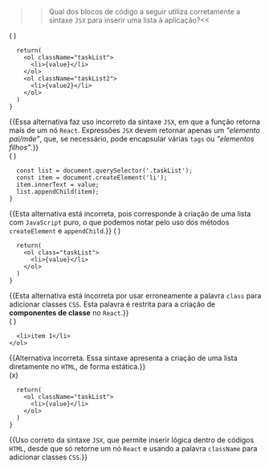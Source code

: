 >>Qual dos blocos de código a seguir utiliza corretamente a sintaxe `JSX` para inserir uma lista à aplicação?<<  

( )  
```const task = (value, value2) => {
  return(
    <ol className="taskList">
      <li>{value}</li>
    </ol>
    <ol className="taskList2">
      <li>{value2}</li>
    </ol>
  )
}
```
{{Essa alternativa faz uso incorreto da sintaxe `JSX`, em que a função retorna mais de um nó `React`. Expressões `JSX` devem retornar apenas um *"elemento pai/mãe"*, que, se necessário, pode encapsular várias `tags` ou *"elementos filhos"*.}}  
( )  
```const task = (value) => {
  const list = document.querySelector('.taskList');
  const item = document.createElement('li');
  item.innerText = value;
  list.appendChild(item);
}
```
{{Esta alternativa está incorreta, pois corresponde à criação de uma lista com `JavaScript` puro, o que podemos notar pelo uso dos métodos `createElement` e `appendChild`.}}
( )  
```const task = (value) => {
  return(
    <ol class="taskList">
      <li>{value}</li>
    </ol>
  )
}  
```
{{Esta alternativa está incorreta por usar erroneamente a palavra `class` para adicionar classes `CSS`. Esta palavra é restrita para a criação de **componentes de classe** no `React`.}}  
( )  
```<ol class="taskList">
  <li>item 1</li>
</ol>
```
{{Alternativa incorreta. Essa sintaxe apresenta a criação de uma lista diretamente no `HTML`, de forma estática.}}  
(x)  
```const task = (value) => {
  return(
    <ol className="taskList">
      <li>{value}</li>
    </ol>
  )
}
```
{{Uso correto da sintaxe `JSX`, que permite inserir lógica dentro de códigos `HTML`, desde que só retorne um nó `React` e usando a palavra `className` para adicionar classes `CSS`.}}
